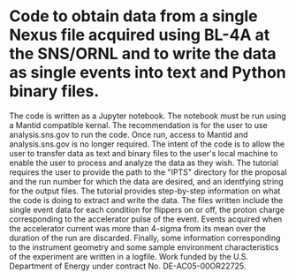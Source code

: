 # Code to obtain data from a single Nexus file acquired using BL-4A at the SNS/ORNL and to write the data as single events into text and Python binary files.
 The code is written as a Jupyter notebook. The notebook must be run using a Mantid compatible kernal. The recommendation is for the user to use analysis.sns.gov to run the code. Once run, access to Mantid and analysis.sns.gov is no longer required. The intent of the code is to allow the user to transfer data as text and binary files to the user's local machine to enable the user to process and analyze the data as they wish.  The tutorial requires the user to provide the path to the "IPTS" directory for the proposal and the run number for which the data are desired, and an identfying string for the output files. The tutorial provides step-by-step information on what the code is doing to extract and write the data. The files written include the single event data for each condition for flippers on or off, the proton charge corresponding to the accelerator pulse of the event.  Events acquired when the accelerator current was more than 4-sigma from its mean over the duration of the run are discarded. Finally, some information corresponding to the instrument geometry and some sample environment characteristics of the experiment are written in a logfile.
 Work funded by the U.S. Department of Energy under contract No. DE-AC05-00OR22725.
